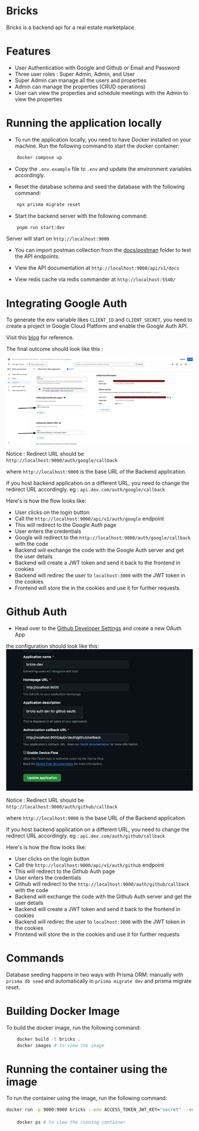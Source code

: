 # Bricks

Bricks is a backend api for a real estate marketplace.

# Features

- User Authentication with Google and Github or Email and Password
- Three user roles : Super Admin, Admin, and User
- Super Admin can manage all the users and properties
- Admin can manage the properties (CRUD operations)
- User can view the properties and schedule meetings with the Admin to view the properties

# Running the application locally

- To run the application locally, you need to have Docker installed on your machine. Run the following command to start the docker container:

```sh
    docker compose up
```

- Copy the `.env.example` file to `.env` and update the environment variables accordingly.

- Reset the database schema and seed the database with the following command:

```sh
    npx prisma migrate reset
```

- Start the backend server with the following command:

```sh
    pnpm run start:dev
```

Server will start on `http://localhost:9000`

- You can import postman collection from the [docs/postman](docs/postman/) folder to test the API endpoints.

- View the API documentation at `http://localhost:9000/api/v1/docs`

- View redis cache via redis commander at `http://localhost:5540/`

# Integrating Google Auth

To generate the env variable likes `CLIENT_ID` and `CLIENT_SECRET`, you need to create a project in Google Cloud Platform and enable the Google Auth API.

Visit this [blog](https://thriveread.com/nestjs-oauth-serve-with-google-and-passport/?expand_article=1)
for reference.

The final outcome should look like this :

<img src="./docs/google-auth.png" alt="google auth" />

Notice : Redirect URL should be `http://localhost:9000/auth/google/callback`

where `http://localhost:9000` is the base URL of the Backend application.

If you host backend application on a different URL, you need to change the redirect URL accordingly. eg : `api.dev.com/auth/google/callback`

Here's is how the flow looks like:

- User clicks on the login button
- Call the `http://localhost:9000/api/v1/auth/google` endpoint
- This will redirect to the Google Auth page
- User enters the credentials
- Google will redirect to the `http://localhost:9000/auth/google/callback` with the code
- Backend will exchange the code with the Google Auth server and get the user details
- Backend will create a JWT token and send it back to the frontend in cookies
- Backend will redirec the user to `localhost:3000` with the JWT token in the cookies
- Frontend will store the in the cookies and use it for further requests

# Github Auth

- Head over to the [Github Developer Settings](https://github.com/settings/applications/new) and create a new OAuth App

the configuration should look like this:
<img src="./docs/github-auth.png" alt="github auth" />

Notice : Redirect URL should be `http://localhost:9000/auth/github/callback`

where `http://localhost:9000` is the base URL of the Backend application.

If you host backend application on a different URL, you need to change the redirect URL accordingly. eg : `api.dev.com/auth/github/callback`

Here's is how the flow looks like:

- User clicks on the login button
- Call the `http://localhost:9000/api/v1/auth/github` endpoint
- This will redirect to the Github Auth page
- User enters the credentials
- Github will redirect to the `http://localhost:9000/auth/github/callback` with the code
- Backend will exchange the code with the Github Auth server and get the user details
- Backend will create a JWT token and send it back to the frontend in cookies
- Backend will redirec the user to `localhost:3000` with the JWT token in the cookies
- Frontend will store the in the cookies and use it for further requests

# Commands

Database seeding happens in two ways with Prisma ORM: manually with `prisma db seed` and automatically in `prisma migrate dev` and prisma migrate reset.

# Building Docker Image

To build the docker image, run the following command:

```sh
    docker build -t bricks .
    docker images # to view the image
```

# Running the container using the image

To run the container using the image, run the following command:

```sh
docker run -p 9000:9000 bricks --env ACCESS_TOKEN_JWT_KEY="secret" --env REFRESH_TOKEN_JWT_KEY="secret" --env S3_REGION="ap-south-1" # ... other env variables

    docker ps # to view the running container
```
